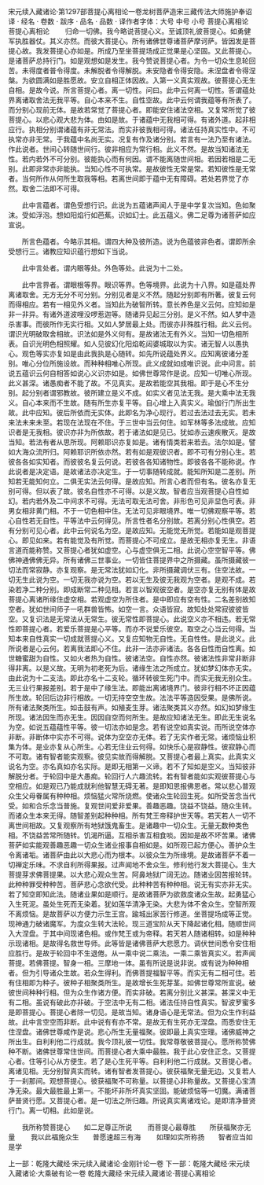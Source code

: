 宋元续入藏诸论·第1297部菩提心离相论一卷龙树菩萨造宋三藏传法大师施护奉诏译
· 经名 · 卷数 · 跋序
· 品名 · 品数 · 译作者字体：大号 中号 小号
菩提心离相论
菩提心离相论
　　归命一切佛。我今略说菩提心义。至诚顶礼彼菩提心。如勇健军执胜器仗。其义亦然。而彼大菩提心。所有诸佛世尊诸菩萨摩诃萨。皆因发是菩提心故。我发菩提心亦如是。所成乃至坐菩提场成正觉果是心坚固。又此菩提心。是诸菩萨总持行门。如是观想如是发生。我今赞说菩提心者。为令一切众生息轮回苦。未得度者普令得度。未解脱者令得解脱。未安隐者令得安隐。未涅盘者令得涅槃。为欲圆满如是胜愿故。安立自相正体因故。入第一义真实观故。彼菩提心无生自相。是故今说。所言菩提心者。离一切性。问曰。此中云何离一切性。答谓蕴处界离诸取舍法无我平等。自心本来不生。自性空故。此中云何谓我蕴等有所表了。而分别心现前无体。是故若常觉了菩提心者。即能安住诸法空相。又复常所觉了彼菩提心。以悲心观大悲为体。由如是故。于诸蕴中无我相可得。有诸外道。起非相应行。执相分别谓诸蕴有非无常法。而实非彼我相可得。诸法任持真实性中。不可执常亦非无常。于我蕴中名尚无实。况复有作及诸分别。若言有一法乃至有诸法。作此说者。世间心转随世间行。彼非相应为常行相。此义不然。是故当知诸法无性。若内若外不可分别。彼能执心而有何因。谓不能离随世间相。若因若相是二无别。此即非常亦非能执。当知心性不可执常。是故彼性无常是常。若知彼性是无常者。当何所作从何所生取我等相。若离世间即于蕴中无有障碍。若处若界觉了亦然。取舍二法即不可得。

　　此中言蕴者。谓色受想行识。此说为五蕴诸声闻人于是中学复次当知。色如聚沫。受如浮泡。想如阳焰行如芭蕉。识如幻士。此五蕴义。佛二足尊为诸菩萨如应宣说。

　　所言色蕴者。今略示其相。谓四大种及彼所造。说为色蕴彼非色者。谓即所余受想行三。诸教应知识蕴行想如下当说。

　　此中言处者。谓内眼等处。外色等处。此说为十二处。

　　此中言界者。谓眼根等界。眼识等界。色等境界。此说为十八界。如是蕴处界离诸取舍。无方无分不可分别。分别见者是义不然。随起分别即有所著。彼复云何而得相应。若有一相见外义者。当知此为破智所转。意长养色是义云何。应知如是非一非异。有诸外道波哩没啰惹迦等。随诸异见起三分别。是义不然。如人梦中造杀害事。而彼所作无实行相。又如人梦居最上处。而彼亦非殊胜行相。此义云何。谓识光明破取舍相故。识法如是外义何有。是故诸法无有外义。当知一切色相所表。自识光明色相照耀。如人见彼幻化阳焰乾闼婆城取以为实。诸无智人以愚执心。观色等实亦复如是由此我执是心随转。如先所说蕴处界义。应知离彼诸分差别。唯心分位所施设故。而种种相唯心所现。此义成就如成唯识说。此中问言。前说五蕴识云何自相答如说心义识亦如是。如佛世尊常作是说。应知一切唯心所现。此义甚深。诸愚痴者不能了故。不见真实。是故若能空其我相。即于是心不生分别。起分别者谓邪教故。彼所建立是义不成。如实义者见法无我。是大乘中法无我义。自心本来而不生故。随有所生亦复平等。自心增上入真实义。瑜伽行门所出生故。此中应知。彼后所依而无实体。此即名为净心现行。若过去法过去无实。若未来法未来未至。若现在法现在不住。于三世中当云何住。如军林等多法成故。应知识者是无我相。彼识亦非为所依故。若于诸法如是见已。犹如赤云速疾散灭。是故当知。若法有者从思所现。阿赖耶识亦复如是。诸有情类若来若去。法尔如是。譬如大海众流所归。阿赖耶识所依亦然。若有如是观彼识者。即不可有分别心生。若彼各各如实知者。而彼彼名复云何说。若彼各各知诸物性。即彼各各不能称说。作此说者是决定语。是故诸法亦决定生。于一切事随转成就。能知所知是二差别。所知若无能知何立。二俱无实法云何得。是故应知。所言心者而但有名。彼名亦复无别可得。但以表了故。彼名自性亦不可得。以是义故。智者应当观菩提心自性如幻。若内若外及二中间求不可得。无法可取无法可舍。非形色可见非显色可表。非男女相非黄门相。不于一切色相中住。无法可见非眼境界。唯一切佛观察平等。若心自性若无自性。平等法中云何得见。所言性者名分别故。若离分别心性俱空。若有分别可见心者。此中云何说名为空。是故应知。无能觉无所觉。若能如是观菩提心。即见如来。若有能觉及有所觉。而菩提心不可成立。是故无相亦复无生。非语言道而能称赞。又菩提心者犹如虚空。心与虚空俱无二相。此说心空空智平等。佛佛神通佛佛无异。所有诸佛三世事业。一切皆住菩提界中之所摄藏。虽所摄藏彼一切法而常寂静。亦复观察。是无常法犹如幻化。非所摄藏调伏三有。住空法故。一切无生此说为空。一切无我亦说为空。若以无生及彼无我观为空者。是观不成。若染若净二种分别。即成断常二种见相。若言以智观彼空者。是空亦复无别有体是故菩提心离诸所缘住虚空相。若观虚空为所住者。是中即应有空有性。二名差别故知空者。犹如世间师子一吼群兽皆怖。如空一言。众语皆寂。故知处处常寂彼彼皆空。又复识法是无常法从无常生。彼无常性即菩提心。此说空义亦不相违。若无常性即菩提心者。若爱乐菩提是心平等。而亦不说爱乐彼空。取空之心当云何得。当知本来自性真实一切成就菩提心义。又复应知物无自性。无自性性。是此说义。此所说者是心云何。若离我法即心不住。此非一法亦非诸法。各各自性而自性离。如世糖蜜甜为自性。又如火者热为自性。彼诸法空。自性亦然。彼诸法性非常非断非得非离。以是义故。无明为初老死为后。诸缘生法之所成立。犹如梦幻体亦无实。由此说为十二支法。即此亦名十二支轮。循环转彼生死门中。而实无我无别众生。无三业行果报差别。若于是中了缘生法。即能出离诸境界门。彼非行相不坏正因蕴所生故。轮回后边非行相故。一切无持空空生故。法法平等造因受果。是佛所说。所有诸法聚类所生。如击鼓有声。如殖麦生芽。诸法聚类其义亦然。如幻如梦缘生所现。诸法因生而亦无生。因因自空而何所生。是故应知诸法无生。即此无生说名为空。如说五蕴蕴性平等。彼一切法亦如是念。若有说空如真实说。而所说空体亦非断。非断体中实亦不可得。说体为空空亦无体。若了无实作者无常。诸烦恼业积集为体。是业亦复从心所生。心若无住业云何得。如快乐心是寂静性。彼寂静心而不可取。诸有智者能实观察。彼见实故而得解脱。又菩提心者最上真实。此真实义说名为空。亦名真如亦名实际。是即无相第一义谛。若不了知如是空义。当知彼非解脱分者。于轮回中是大愚痴。轮回行人六趣流转。若有智者能如实观彼菩提心与空相应。如是观已乃能成就利他智慧无碍无著。是即知恩报佛恩者。常以悲心普观众生父母眷属有种种相。烦恼猛火常所烧燃。使诸众生轮回生死。如所受苦念当代受。如和合乐念当普施。复观世间爱非爱果。善趣恶趣。饶益不饶益。随众生转。而诸众生本来无得。随智差别起种种相。所有梵王帝释护世天等。若天若人一切不离世间相故。又复观察所有地狱饿鬼畜生。是诸趣中一切众生。无量无数种类色相。不饶益苦常所随转。饥渴所逼。互相杀害互相食啖。因如是故不坏苦果。诸佛菩萨如实能观善趣恶趣一切众生诸业报事自相如是。如所观已起方便心。善护众生令离诸垢。诸菩萨由此以大悲心而为根本。以彼众生为所缘境。是故诸菩萨不着一切禅定乐味。不求自利所得果报。过声闻地不舍众生。修利他行发大菩提心。生大菩提芽求佛菩提果。以大悲心观众生苦。阿鼻地狱广阔无边。随诸业因苦报轮转。此种种罪受种种苦。菩萨悲心念欲代受。此种种苦有种种相。说无有实亦非无实。若了知空即知此法。随诸业果如是顺行。是故诸菩萨为欲救度诸众生故。起勇猛心入生死泥。虽处生死而无染着。犹如莲华清净无染。大悲为体不舍众生。空智所观不离烦恼。是故菩萨以方便力示生王宫。踰城出家苦行修道。坐菩提场成等正觉。现神通力破诸魔军。为度众生转大法轮。现三道宝阶从天下降起诸化相。随顺世间入大涅盘。于其中间现诸色相。或作梵王或为帝释。若天若人随诸相转。如是种种示现诸相。是故得名救世导师。此等皆是诸佛菩萨大悲愿力。调伏世间悉令安住相应胜行。是故于轮回中不生退倦。从一乘中说二乘法。一乘二乘皆真实义。若声闻菩提。若佛菩提。智身一相。三摩地一体。虽有所说是说非说。或有说为种种相者。但为引导诸众生故。若众生得利。而佛菩提福智平等。而实无有二相可住。若有住相即为种子。彼种子相聚类所生。是故增长生死芽茎。如佛世尊常所宣说。破彼世间种种行相。但为众生作诸方便。而实非破。若离分别比义甚深。甚深义中无有二相。虽说有破此亦非破。于空法中无有二相。诸法任持自性真实。智波罗蜜多是即菩提心。菩提心者除一切见。是故当知。诸身语心是无常法。但为众生作利益故。此中言空空而非断。此中说有有亦不常。是故无有生死亦无涅盘。而悉安住无住涅盘。诸佛世尊咸作是说。悲心所生无量福聚。彼即最上真实空理。诸佛威神之所出生。自利利他二行成就。我今顶礼彼一切性。我常尊敬彼菩提心。愿所称赞佛种不断。诸佛世尊常住世间。而菩提心者大乘中最胜。我于此心安住正念。又菩提心者。住等引心从方便生。若了是心生死平等。自利利他二行成就。又菩提心者。离诸见相。无分别智真实而转。诸有智者发菩提心。彼获福聚无量无边。又复若人于一刹那间。观想菩提心。彼获福聚不可称量。以菩提心非称量故。又菩提心宝清净无染。最大最胜最上第一。不能坏非所坏真实坚固。能破烦恼等一切魔。满诸菩萨普贤行愿。又菩提心者。是一切法之所归趣。所说真实离诸戏论。是即清净普贤行门。离一切相。此如是说。

　　我所称赞菩提心　　如二足尊正所说
　　而菩提心最尊胜　　所获福聚亦无量
　　我以此福施众生　　普愿速超三有海
　　如理如实所称扬　　智者应当如是学

上一部：乾隆大藏经·宋元续入藏诸论·金刚针论一卷
下一部：乾隆大藏经·宋元续入藏诸论·大乘破有论一卷
乾隆大藏经·宋元续入藏诸论·菩提心离相论